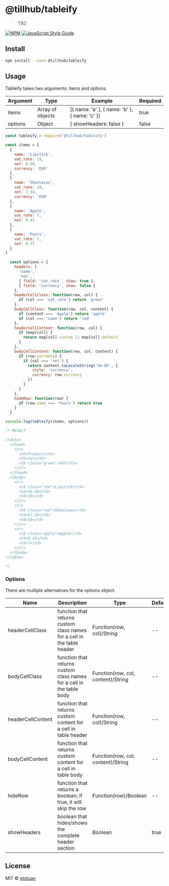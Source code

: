 # @tillhub/tableify

> TBD

[![NPM](https://img.shields.io/npm/v/@tillhub/tableify.svg)](https://www.npmjs.com/package/@tillhub/tableify) [![JavaScript Style Guide](https://img.shields.io/badge/code_style-standard-brightgreen.svg)](https://standardjs.com)

## Install

```bash
npm install --save @tillhub/tableify
```

## Usage

Tableify takes two arguments: items and options.

| Argument | Type             | Example                                       | Required |
|----------|------------------|-----------------------------------------------|----------|
| items    | Array of objects | [{ name: 'a' }, { name: 'b' }, { name: 'c' }] | true     |
| options  | Object           | { showHeaders: false }                        | false    |


```js
const tableify = require('@tillhub/tableify')

const items = [
  {
    name: 'Lipstick',
    vat_rate: 19,
    net: 6.58,
    currency: 'EUR'
  },
  {
    name: 'Shoelaces',
    vat_rate: 19,
    net: 7.34,
    currency: 'EUR'
  },
  {
    name: 'Apple',
    vat_rate: 7,
    net: 0.43
  },
  {
    name: 'Pears',
    vat_rate: 7,
    net: 0.77
  }
]

  const options = {
    headers: [
      'name',
      'net',
      { field: 'vat_rate', show: true },
      { field: 'currency', show: false }
    ],
    headerCellClass: function(row, col) {
      if (col === 'vat_rate') return 'green'
    },
    bodyCellClass: function(row, col, content) {
      if (content === 'Apple') return 'apple'
      if (col === 'name') return 'red'
    },
    headerCellContent: function(row, col) {
      if (map[col]) {
        return map[col].custom || map[col].default
      }
    },
    bodyCellContent: function(row, col, content) {
      if (row.currency) {
        if (col === 'net') {
          return content.toLocaleString('de-DE', {
            style: 'currency',
            currency: row.currency
          })
        }
      }
    },
    hideRow: function(row) {
      if (row.name === 'Pears') return true
    }
  }

console.log(tableify(items, options))

/* RESULT

<table>
  <thead>
    <tr>
      <th>Product</th>
      <th>net</th>
      <th class="green">VAT</th>
    </tr>
  </thead>
  <tbody>
    <tr>
      <td class="red">Lipstick</td>
      <td>€6.58</td>
      <td>19</td>
    </tr>
    <tr>
      <td class="red">Shoelaces</td>
      <td>€7.34</td>
      <td>19</td>
    </tr>
    <tr>
      <td class="apple">Apple</td>
      <td>0.43</td>
      <td>7</td>
    </tr>
  </tbody>
</table>

*/
```

### Options

There are multiple alternatives for the options object.

| Name              | Description                                                             | Type                               | Default |
|-------------------|-------------------------------------------------------------------------|------------------------------------|---------|
| headerCellClass   | function that returns custom class names for a cell in the table header | Function(row, col)/String          | --      |
| bodyCellClass     | function that returns custom class names for a cell in the table body   | Function(row, col, content)/String | --      |
| headerCellContent | function that returns custom content for a cell in table header         | Function(row, col)/String          | --      |
| bodyCellContent   | function that returns custom content for a cell in table body           | Function(row, col, content)/String | --      |
| hideRow           | function that returns a boolean; if true, it will skip the row          | Function(row)/Boolean              | --      |
| showHeaders       | boolean that hides/shows the complete header section                    | Boolean                            | true    |

## License

MIT © [qtotuan](https://github.com/qtotuan)
